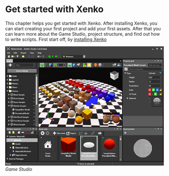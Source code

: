 # Get started with Xenko

This chapter helps you get started with Xenko. After installing Xenko, you can start creating your first project and add your first assets. After that you can learn more about the Game Studio, project structure, and find out how to write scripts. First start off, by [installing Xenko](install-xenko.md)

   ![Game Studio](media/getting-started.png)
   _Game Studio_
